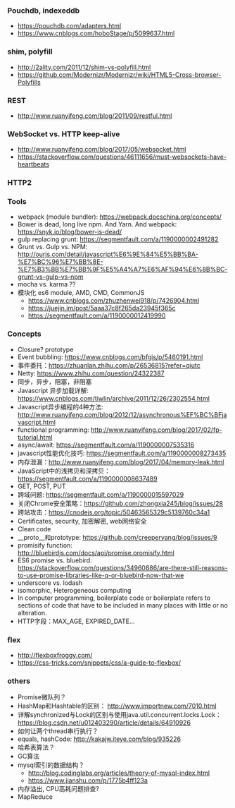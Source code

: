 ### Pouchdb, indexeddb
- https://pouchdb.com/adapters.html
- https://www.cnblogs.com/hoboStage/p/5099637.html

### shim, polyfill
- http://2ality.com/2011/12/shim-vs-polyfill.html
- https://github.com/Modernizr/Modernizr/wiki/HTML5-Cross-browser-Polyfills

### REST
- http://www.ruanyifeng.com/blog/2011/09/restful.html

### WebSocket vs. HTTP keep-alive
- http://www.ruanyifeng.com/blog/2017/05/websocket.html
- https://stackoverflow.com/questions/46111656/must-websockets-have-heartbeats

### HTTP2

### Tools
- webpack (module bundler): https://webpack.docschina.org/concepts/
- Bower is dead, long live npm. And Yarn. And webpack: https://snyk.io/blog/bower-is-dead/
- gulp replacing grunt: https://segmentfault.com/a/1190000002491282
- Grunt vs. Gulp vs. NPM: http://ourjs.com/detail/javascript%E6%9E%84%E5%BB%BA-%E7%BC%96%E7%BB%8E-%E7%B3%BB%E7%BB%9F%E5%A4%A7%E6%AF%94%E6%8B%BC-grunt-vs-gulp-vs-npm
- mocha vs. karma ??
- 模块化 es6 module, AMD, CMD, CommonJS
    - https://www.cnblogs.com/zhuzhenwei918/p/7426904.html
    - https://juejin.im/post/5aaa37c8f265da23945f365c
    - https://segmentfault.com/a/1190000012419990

### Concepts
- Closure? prototype
- Event bubbling: https://www.cnblogs.com/bfgis/p/5460191.html
- 事件委托：https://zhuanlan.zhihu.com/p/26536815?refer=qiutc
- Netty: https://www.zhihu.com/question/24322387
- 同步，异步，阻塞，非阻塞
- Javascript 异步加载详解: https://www.cnblogs.com/tiwlin/archive/2011/12/26/2302554.html
- Javascript异步编程的4种方法: http://www.ruanyifeng.com/blog/2012/12/asynchronous%EF%BC%BFjavascript.html
- functional programming: http://www.ruanyifeng.com/blog/2017/02/fp-tutorial.html
- async/await: https://segmentfault.com/a/1190000007535316
- javascript性能优化技巧: https://segmentfault.com/a/1190000008273435
- 内存泄漏：http://www.ruanyifeng.com/blog/2017/04/memory-leak.html
- JavaScript中的浅拷贝和深拷贝： https://segmentfault.com/a/1190000008637489
- GET, POST, PUT
- 跨域问题: https://segmentfault.com/a/1190000015597029
- 关闭Chrome安全策略：https://github.com/zhongxia245/blog/issues/28
- 跨站攻击：https://cnodejs.org/topic/50463565329c5139760c34a1
- Certificates, security, 加密解密, web网络安全
- Clean code
- __proto__和prototype: https://github.com/creeperyang/blog/issues/9
- promisify function: http://bluebirdjs.com/docs/api/promise.promisify.html
- ES6 promise vs. bluebird: https://stackoverflow.com/questions/34960886/are-there-still-reasons-to-use-promise-libraries-like-q-or-bluebird-now-that-we
- underscore vs. lodash
- isomorphic, Heterogeneous computing
- In computer programming, boilerplate code or boilerplate refers to sections of code that have to be included in many places with little or no alteration.
- HTTP字段：MAX_AGE, EXPIRED_DATE...

### flex
- http://flexboxfroggy.com/
- https://css-tricks.com/snippets/css/a-guide-to-flexbox/

### others
- Promise微队列？
- HashMap和Hashtable的区别： http://www.importnew.com/7010.html
- 详解synchronized与Lock的区别与使用java.util.concurrent.locks.Lock：https://blog.csdn.net/u012403290/article/details/64910926
- 如何让两个thread串行执行？ 
- equals, hashCode: http://kakajw.iteye.com/blog/935226
- 哈希表算法？
- GC算法 
- mysql索引的数据结构？
    - http://blog.codinglabs.org/articles/theory-of-mysql-index.html
    - https://www.jianshu.com/p/1775b4ff123a
- 内存溢出, CPU高耗问题排查? 
- MapReduce




